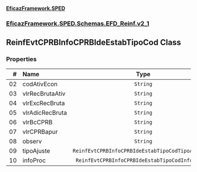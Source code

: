 #### [EficazFramework.SPED](EficazFrameworkSPED.md 'EficazFramework SPED')
### [EficazFramework.SPED.Schemas.EFD_Reinf.v2_1](EficazFramework.SPED.Schemas.EFD_Reinf.v2_1.md 'EficazFramework.SPED.Schemas.EFD_Reinf.v2_1')

## ReinfEvtCPRBInfoCPRBIdeEstabTipoCod Class
### Properties

| # | Name | Type | |
| ---: | :--- | :---: | :--- |
| 02 | codAtivEcon | `String` |  |
| 03 | vlrRecBrutaAtiv | `String` |  |
| 04 | vlrExcRecBruta | `String` |  |
| 05 | vlrAdicRecBruta | `String` |  |
| 06 | vlrBcCPRB | `String` |  |
| 07 | vlrCPRBapur | `String` |  |
| 08 | observ | `String` |  |
| 09 | tipoAjuste | `ReinfEvtCPRBInfoCPRBIdeEstabTipoCodTipoAjuste[]` |  |
| 10 | infoProc | `ReinfEvtCPRBInfoCPRBIdeEstabTipoCodInfoProc[]` |  |
